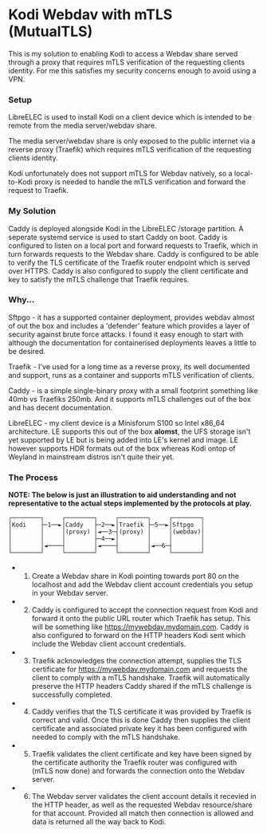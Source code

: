 # Kodi Webdav with mTLS (MutualTLS)

This is my solution to enabling Kodi to access a Webdav share served through a proxy that requires mTLS verification of the requesting clients identity.  For me this satisfies my security concerns enough to avoid using a VPN.

### Setup

LibreELEC is used to install Kodi on a client device which is intended to be remote from the media server/webdav share.

The media server/webdav share is only exposed to the public internet via a reverse proxy (Traefik) which requires mTLS verification of the requesting clients identity.

Kodi unfortunately does not support mTLS for Webdav natively, so a local-to-Kodi proxy is needed to handle the mTLS verification and forward the request to Traefik.

### My Solution

Caddy is deployed alongside Kodi in the LibreELEC /storage partition.  A seperate systemd service is used to start Caddy on boot.  Caddy is configured to listen on a local port and forward requests to Traefik, which in turn forwards requests to the Webdav share.  Caddy is configured to be able to verify the TLS certificate of the Traefik router endpoint which is served over HTTPS.  Caddy is also configured to supply the client certificate and key to satisfy the mTLS challenge that Traefik requires.

### Why...

Sftpgo - it has a supported container deployment, provides webdav almost of out the box and includes a 'defender' feature which provides a layer of security against brute force attacks.  I found it easy enough to start with although the documentation for containerised deployments leaves a little to be desired.

Traefik - I've used for a long time as a reverse proxy, its well documented and support, runs as a container and supports mTLS verification of clients.

Caddy - is a simple single-binary proxy with a small footprint something like 40mb vs Traefiks 250mb.  And it supports mTLS challenges out of the box and has decent documentation.

LibreELEC - my client device is a Minisforum S100 so Intel x86_64 architecture.  LE supports this out of the box **alomst**, the UFS storage isn't yet supported by LE but is being added into LE's kernel and image.  LE however supports HDR formats out of the box whereas Kodi ontop of Weyland in mainstream distros isn't quite their yet.

### The Process

**NOTE:  The below is just an illustration to aid understanding and not representative to the actual steps implemented by the protocols at play.**
```
┌────────┐     ┌────────┐     ┌────────┐     ┌────────┐  
│Kodi    ├─1──►│Caddy   ├─2──►│Traefik ├─5──►│Sftpgo  │  
│        │     │(proxy) │◄──3─┤(proxy) │     │(webdav)│  
│        │     │        ├─4──►│        │     │        │  
│        │◄────┤        │◄────┤        │◄──6─┤        │  
└────────┘     └────────┘     └────────┘     └────────┘ 
```
- 1. Create a Webdav share in Kodi pointing towards port 80 on the localhost and add the Webdav client account credentials you setup in your Webdav server.
- 2. Caddy is configured to accept the connection request from Kodi and forward it onto the public URL router which Traefik has setup.  This will be something like https://mywebdav.mydomain.com.  Caddy is also configured to forward on the HTTP headers Kodi sent which include the Webdav client account credentials.
- 3. Traefik acknowledges the connection attempt, supplies the TLS certificate for https://mywebdav.mydomain.com and requests the client to comply with a mTLS handshake.  Traefik will automatically preserve the HTTP headers Caddy shared if the mTLS challenge is successfully completed.
- 4. Caddy verifies that the TLS certificate it was provided by Traefik is correct and valid.  Once this is done Caddy then supplies the client certificate and associated private key it has been configured with needed to comply with the mTLS handshake.
- 5. Traefik validates the client certificate and key have been signed by the certificate authority the Traefik router was configured with (mTLS now done) and forwards the connection onto the Webdav server.
- 6. The Webdav server validates the client account details it recevied in the HTTP header, as well as the requested Webdav resource/share for that account.  Provided all match then connection is allowed and data is returned all the way back to Kodi.
